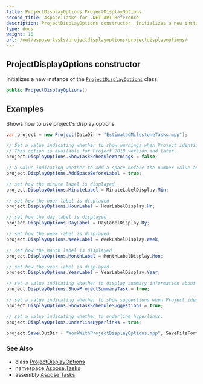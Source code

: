 ```yaml
---
title: ProjectDisplayOptions.ProjectDisplayOptions
second_title: Aspose.Tasks for .NET API Reference
description: ProjectDisplayOptions constructor. Initializes a new instance of the ProjectDisplayOptions class
type: docs
weight: 10
url: /net/aspose.tasks/projectdisplayoptions/projectdisplayoptions/
---
```

## ProjectDisplayOptions constructor

Initializes a new instance of the [`ProjectDisplayOptions`](../) class.

```csharp
public ProjectDisplayOptions()
```

## Examples

Shows how to use project's display options.

```csharp
var project = new Project(DataDir + "EstimatedMilestoneTasks.mpp");

// Set a value indicating whether to show warnings when Project identifies a possible scheduling conflict with a manually scheduled task.
// This option is available for Project 2010 version and later.
project.DisplayOptions.ShowTaskScheduleWarnings = false;

// a value indicating whether to add a space before the number value and the time abbreviation (1 wk as opposed to 1wk)
project.DisplayOptions.AddSpaceBeforeLabel = true;

// set how the minute label is displayed
project.DisplayOptions.MinuteLabel = MinuteLabelDisplay.Min;

// set how the hour label is displayed
project.DisplayOptions.HourLabel = HourLabelDisplay.Hr;

// set how the day label is displayed
project.DisplayOptions.DayLabel = DayLabelDisplay.Dy;

// set how the week label is displayed
project.DisplayOptions.WeekLabel = WeekLabelDisplay.Week;

// set how the month label is displayed
project.DisplayOptions.MonthLabel = MonthLabelDisplay.Mon;

// set how the year label is displayed
project.DisplayOptions.YearLabel = YearLabelDisplay.Year;

// set a value indicating whether to display summary information about an entire project on a single row with its own summary task bar at the top of the Gantt Chart view.
project.DisplayOptions.ShowProjectSummaryTask = true;

// set a value indicating whether to show suggestions when Project identifies a possible scheduling conflict with a manually scheduled task.
project.DisplayOptions.ShowTaskScheduleSuggestions = true;

// set a value indicating whether to underline hyperlinks.
project.DisplayOptions.UnderlineHyperlinks = true;

project.Save(OutDir + "WorkWithProjectDisplayOptions.mpp", SaveFileFormat.Mpp);
```

### See Also

* class [ProjectDisplayOptions](../)
* namespace [Aspose.Tasks](../../projectdisplayoptions/)
* assembly [Aspose.Tasks](../../../)


